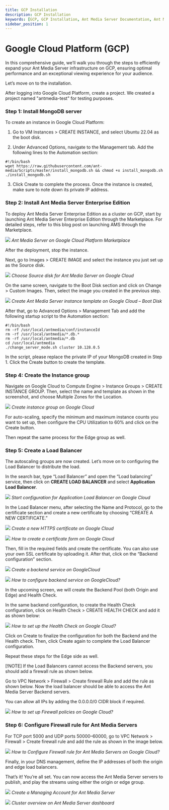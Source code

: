 ```yaml
---
title: GCP Installation 
description: GCP Installation
keywords: [GCP, GCP Installation, Ant Media Server Documentation, Ant Media Server Tutorials, Google Cloud Platform installation]
sidebar_position: 1
---
```


# Google Cloud Platform (GCP)

In this comprehensive guide, we’ll walk you through the steps to efficiently expand your Ant Media Server infrastructure on GCP, ensuring optimal performance and an exceptional viewing experience for your audience.

Let’s move on to the installation.

After logging into Google Cloud Platform, create a project. We created a project named "antmedia-test" for testing purposes.

### Step 1: Install MongoDB server

To create an instance in Google Cloud Platform:

1. Go to VM Instances > CREATE INSTANCE, and select Ubuntu 22.04 as the boot disk.

2. Under Advanced Options, navigate to the Management tab. Add the following lines to the Automation section:

```shell
#!/bin/bash
wget https://raw.githubusercontent.com/ant-media/Scripts/master/install_mongodb.sh && chmod +x install_mongodb.sh
./install_mongodb.sh
```

3. Click Create to complete the process. Once the instance is created, make sure to note down its private IP address.

### Step 2: Install Ant Media Server Enterprise Edition

To deploy Ant Media Server Enterprise Edition as a cluster on GCP, start by launching Ant Media Server Enterprise Edition through the Marketplace. For detailed steps, refer to this blog post on launching AMS through the Marketplace.

![](@site/static/img/gcp-installation/antmedia-gcp-marketplace-image-one-1024x496.png)
*Ant Media Server on Google Cloud Platform Marketplace*

After the deployment, stop the instance.

Next, go to Images > CREATE IMAGE and select the instance you just set up as the Source disk.

![](@site/static/img/gcp-installation/antmedia-gcp-marketplace-image-two-1024x496.png)
*Choose Source disk for Ant Media Server on Google Cloud*

On the same screen, navigate to the Boot Disk section and click on Change > Custom Images. Then, select the image you created in the previous step.

![](@site/static/img/gcp-installation/antmedia-gcp-marketplace-image-three-1024x496.png)
*Create Ant Media Server instance template on Google Cloud – Boot Disk*

After that, go to Advanced Options > Management Tab and add the following startup script to the Automation section:

```shell
#!/bin/bash
rm -rf /usr/local/antmedia/conf/instanceId
rm -rf /usr/local/antmedia/*.db.*
rm -rf /usr/local/antmedia/*.db
cd /usr/local/antmedia
./change_server_mode.sh cluster 10.128.0.5
```

In the script, please replace the private IP of your MongoDB created in Step 1. Click the Create button to create the template.

### Step 4: Create the Instance group

Navigate on Google Cloud to Compute Engine > Instance Groups > CREATE INSTANCE GROUP. Then, select the name and template as shown in the screenshot, and choose Multiple Zones for the Location.

![](@site/static/img/gcp-installation/antmedia-gcp-marketplace-image-four-1024x496.png)
*Create instance group on Google Cloud*


For auto-scaling, specify the minimum and maximum instance counts you want to set up, then configure the CPU Utilization to 60% and click on the Create button.

Then repeat the same process for the Edge group as well.

### Step 5: Create a Load Balancer

The autoscaling groups are now created. Let’s move on to configuring the Load Balancer to distribute the load.

In the search bar, type “Load Balancer” and open the “Load balancing” service, then click on **CREATE LOAD BALANCER** and select **Application Load Balancer**.

![](@site/static/img/gcp-installation/antmedia-gcp-marketplace-image-five-1024x496.png)
*Start configuration for Application Load Balancer on Google Cloud*

In the Load Balancer menu, after selecting the Name and Protocol, go to the certificate section and create a new certificate by choosing “CREATE A NEW CERTIFICATE.”

![](@site/static/img/gcp-installation/antmedia-gcp-marketplace-image-six-1024x496.png)
*Create a new HTTPS certificate on Google Cloud*

![](@site/static/img/gcp-installation/antmedia-gcp-marketplace-image-seven-1024x496.png)
*How to create a certificate form on Google Cloud*

Then, fill in the required fields and create the certificate. You can also use your own SSL certificate by uploading it. After that, click on the “Backend configuration” section.

![](@site/static/img/gcp-installation/antmedia-gcp-marketplace-image-eight-1024x496.png)
*Create a backend service on GoogleCloud*

![](@site/static/img/gcp-installation/antmedia-gcp-marketplace-image-eight-1024x496.png)
*How to configure backend service on GoogleCloud?*


In the upcoming screen, we will create the Backend Pool (both Origin and Edge) and Health Check.

In the same backend configuration, to create the Health Check configuration, click on Health Check > CREATE HEALTH CHECK and add it as shown below:

![](@site/static/img/gcp-installation/antmedia-gcp-marketplace-image-eight-1024x496.png)
*How to set up the Health Check on Google Cloud?*

Click on Create to finalize the configuration for both the Backend and the Health check. Then, click Create again to complete the Load Balancer configuration.

Repeat these steps for the Edge side as well.

[!NOTE] If the Load Balancers cannot access the Backend servers, you should add a firewall rule as shown below.

Go to VPC Network > Firewall > Create firewall Rule and add the rule as shown below. Now the load balancer should be able to access the Ant Media Server Backend servers.

You can allow all IPs by adding the 0.0.0.0/0 CIDR block if required.

![](@site/static/img/gcp-installation/antmedia-gcp-marketplace-image-nine-1024x496.png)
*How to set up Firewall policies on Google Cloud?*

### Step 6: Configure Firewall rule for Ant Media Servers

For TCP port 5000 and UDP ports 50000–60000, go to VPC Network > Firewall > Create firewall rule and add the rule as shown in the image below.

![](@site/static/img/gcp-installation/antmedia-gcp-marketplace-image-ten-1024x496.png)
*How to Configure Firewall rule for Ant Media Servers on Google Cloud?*

Finally, in your DNS management, define the IP addresses of both the origin and edge load balancers.

That’s it! You’re all set. You can now access the Ant Media Server servers to publish, and play the streams using either the origin or edge group.

![](@site/static/img/gcp-installation/antmedia-gcp-marketplace-image-eleven-1024x496.png)
*Create a Managing Account for Ant Media Server*

![](@site/static/img/gcp-installation/antmedia-gcp-marketplace-image-eleven-1024x496.png)
*Cluster overview on Ant Media Server dashboard*